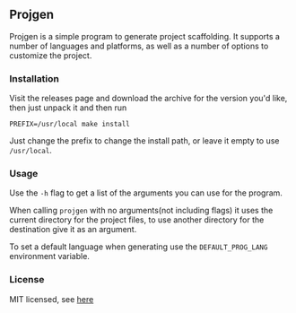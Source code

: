 ## Projgen

Projgen is a simple program to generate project scaffolding. It supports a number of languages and
platforms, as well as a number of options to customize the project.

### Installation
Visit the releases page and download the archive for the version you'd like, then just unpack it
and then run
```
PREFIX=/usr/local make install
```
Just change the prefix to change the install path, or leave it empty to use `/usr/local`.

### Usage
Use the `-h` flag to get a list of the arguments you can use for the program.

When calling `projgen` with no arguments(not including flags) it uses the current directory
for the project files, to use another directory for the destination give it as an argument.

To set a default language when generating use the `DEFAULT_PROG_LANG` environment variable.

### License
MIT licensed, see [here](https://raw.github.com/larzconwell/projgen/master/LICENSE)
